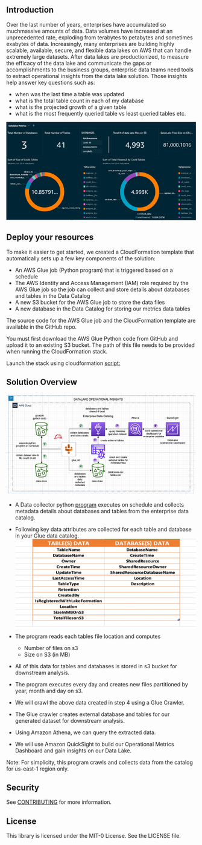 ## Introduction

Over the last number of years, enterprises have accumulated so muchmassive amounts of data.
Data volumes have increased at an unprecedented rate, exploding from terabytes to petabytes and
sometimes exabytes of data. Increasingly, many enterprises are building highly scalable,
available, secure, and flexible data lakes on AWS that can handle extremely large datasets. After
data lakes are productionized, to measure the efficacy of the data lake and communicate the gaps
or accomplishments to the business groups, enterprise data teams need tools to extract
operational insights from the data lake solution. Those insights help answer key questions such
as:
* when was the last time a table was updated 
* what is the total table count in each of my database 
* what is the projected growth of a given table 
* what is the most frequently queried table vs least queried tables etc.

![Dashboard](/2_assets/dashboard.png)

## Deploy your resources
To make it easier to get started, we created a CloudFormation template that automatically sets up a few key components of the solution: 

*	An AWS Glue job (Python program) that is triggered based on a schedule
*	The AWS Identity and Access Management (IAM) role required by the AWS Glue job so the job can collect and store details about databases and tables in the Data Catalog
*	A new S3 bucket for the AWS Glue job to store the data files
*	A new database in the Data Catalog for storing our metrics data tables

The source code for the AWS Glue job and the CloudFormation template are available in the GitHub repo.

You must first download the AWS Glue Python code from GitHub and upload it to an existing S3 bucket. The path of this file needs to be provided when running the CloudFormation stack. 

Launch the stack using cloudformation [script:](/0_cloudformation/dataCollector.yaml)

## Solution Overview

![Architecture](/2_assets/arch.png)

* A Data collector python [program](/1_python_glue_job/dataLakeDataCollector.py) executes on schedule and collects metadata details about databases and tables from the enterprise data catalog. 
* Following key data attributes are collected for each table and database in your Glue data catalog.
![Data_Fields](/2_assets/data_fields.png)

* The program reads each tables file location and computes 
  * Number of files on s3
  * Size on S3 (in MB)
* All of this data for tables and databases is stored in s3 bucket for downstream analysis. 
* The program executes every day and creates new files partitioned by year, month and day on s3. 
* We will crawl the above data created in step 4 using a Glue Crawler.
* The Glue crawler creates external database and tables for our generated dataset for downstream analysis.
* Using Amazon Athena, we can query the extracted data.
* We will use Amazon QuickSight to build our Operational Metrics Dashboard and gain insights on our Data Lake. 

Note: For simplicity, this program crawls and collects data from the catalog for us-east-1 region only. 

## Security

See [CONTRIBUTING](CONTRIBUTING.md#security-issue-notifications) for more information.

## License

This library is licensed under the MIT-0 License. See the LICENSE file.

